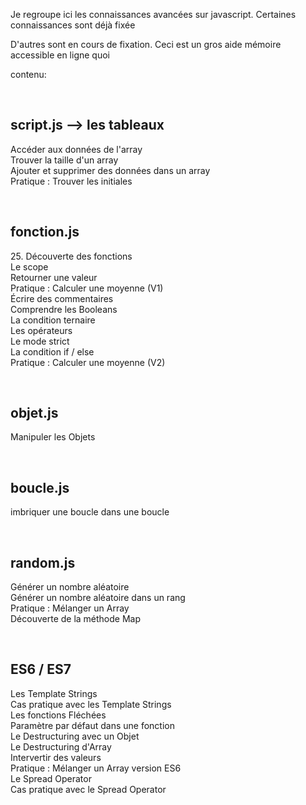 <p>Je regroupe ici les connaissances avancées sur javascript. Certaines connaissances sont déjà fixée</p>
<p>D'autres sont en cours de fixation. Ceci est un gros aide mémoire accessible en ligne quoi</p>
<p>contenu:</p>
</br>
<h2>script.js --> les tableaux</h2>
<p>
Accéder aux données de l'array</br>
Trouver la taille d'un array</br>
Ajouter et supprimer des données dans un array</br>
Pratique : Trouver les initiales</p>
</br>
<h2>fonction.js</h2>
<p>25. Découverte des fonctions</br>
Le scope</br>
Retourner une valeur</br>
Pratique : Calculer une moyenne (V1)</br>
Écrire des commentaires</br>
Comprendre les Booleans</br>
La condition ternaire</br>
Les opérateurs</br>
Le mode strict</br>
La condition if / else</br>
Pratique : Calculer une moyenne (V2)</p>
</br>
<h2>objet.js</h2>
<p>Manipuler les Objets</p>
</br>
<h2>boucle.js</h2>
<p>imbriquer une boucle dans une boucle</p>
</br>
<h2>random.js</h2>
<p>Générer un nombre aléatoire</br>
Générer un nombre aléatoire dans un rang</br>
Pratique : Mélanger un Array</br>
Découverte de la méthode Map</p>
</br>
<h2>ES6 / ES7</h2>
<p>Les Template Strings</br>
Cas pratique avec les Template Strings</br>
Les fonctions Fléchées</br>
Paramètre par défaut dans une fonction</br>
Le Destructuring avec un Objet</br>
Le Destructuring d'Array</br>
Intervertir des valeurs</br>
Pratique : Mélanger un Array version ES6</br>
Le Spread Operator</br>
Cas pratique avec le Spread Operator</p>
